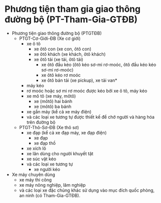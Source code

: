 # Phương tiện tham gia giao thông đường bộ (PT-Tham-Gia-GTĐB)

- Phương tiện giao thông đường bộ (PTGTĐB)
  - PTGT-Cơ-Giới-ĐB (Xe cơ giới)
    - xe ô tô
      - xe ôtô con (xe con, ôtô con)
      - xe ôtô khách (xe khách, ôtô khách)
      - xe ôtô tải (xe tải, ôtô tải)
        - xe ôtô đầu kéo (ôtô kéo sơ-mi rơ-moóc, ôtô đầu kéo kéo sơ-mi rơ-moóc)
        - xe ôtô kéo rơ moóc
        - xe ôtô bán tải (xe pickup), xe tải van*
    - máy kéo
    - rơ moóc hoặc sơ mi rơ moóc được kéo bởi xe ô tô, máy kéo
    - xe mô tô (xe máy, môtô)
      - xe (môtô) hai bánh
      - xe (môtô) ba bánh
    - xe gắn máy (kể cả xe máy điện)
    - và các loại xe tương tự được thiết kế để chở người và hàng hóa trên đường bộ
  - PTGT-Thô-Sơ-ĐB (Xe thô sơ)
    - xe đạp (kể cả xe đạp máy, xe đạp điện)
      - xe đạp
      - xe đạp thồ
    - xe xích lô
    - xe lăn dùng cho người khuyết tật
    - xe súc vật kéo
    - và các loại xe tương tự
      - xe người kéo
- Xe máy chuyên dùng
  - xe máy thi công
  - xe máy nông nghiệp, lâm nghiệp
  - và các loại xe đặc chủng khác sử dụng vào mục đích quốc phòng, an ninh (có Tham-Gia-GTĐB).
